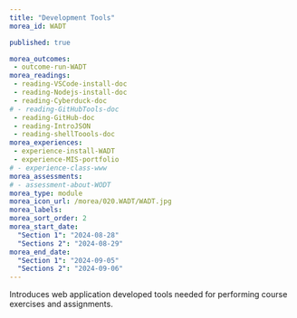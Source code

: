 ```yaml
---
title: "Development Tools"
morea_id: WADT

published: true

morea_outcomes:
 - outcome-run-WADT
morea_readings:
 - reading-VSCode-install-doc
 - reading-Nodejs-install-doc
 - reading-Cyberduck-doc
# - reading-GitHubTools-doc
 - reading-GitHub-doc
 - reading-IntroJSON
 - reading-shellToools-doc
morea_experiences:
 - experience-install-WADT
 - experience-MIS-portfolio
# - experience-class-www
morea_assessments:
# - assessment-about-WODT
morea_type: module
morea_icon_url: /morea/020.WADT/WADT.jpg
morea_labels:
morea_sort_order: 2
morea_start_date:
  "Section 1": "2024-08-28"
  "Sections 2": "2024-08-29"
morea_end_date:
  "Section 1": "2024-09-05"
  "Sections 2": "2024-09-06"
---
```


Introduces web application developed tools needed for performing course exercises and assignments.
